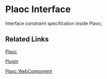 # Plaoc Interface

Interface constraint specification inside Plaoc;

## Related Links

[Plaoc](../)

[Plugin](../plugin/)

 [Plaoc WebComponent](../web-component/)